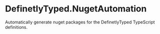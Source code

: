 DefinetlyTyped.NugetAutomation
==============================

Automatically generate nuget packages for the DefinetlyTyped TypeScript definitions.